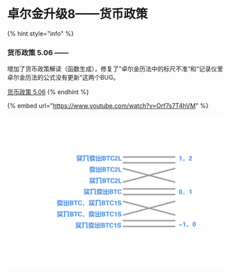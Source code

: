 # 卓尔金升级8——货币政策

{% hint style="info" %}
### 货币政策 5.06 —— 

增加了货币政策解读（函数生成），修复了“卓尔金历法中的标尺不准“和“记录仪里卓尔金历法的公式没有更新“这两个BUG。

[货币政策 5.06](https://share.weiyun.com/amja9AEY)
{% endhint %}

{% embed url="https://www.youtube.com/watch?v=Orf7s7T4hVM" %}

![](../../../../.gitbook/assets/defi_3%20%281%29.png)

